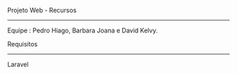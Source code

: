 Projeto Web - Recursos
_____________________________________________________________
Equipe : Pedro Hiago, Barbara Joana e David Kelvy.

Requisitos
_____________________________________________________________
Laravel

